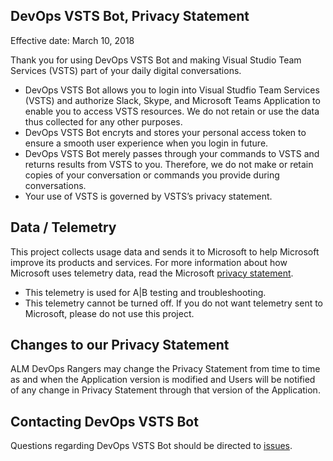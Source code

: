 ## DevOps VSTS Bot, Privacy Statement
Effective date: March 10, 2018

Thank you for using DevOps VSTS Bot and making Visual Studio Team Services (VSTS) part of your daily digital conversations.

- DevOps VSTS Bot allows you to login into Visual Studfio Team Services (VSTS) and authorize Slack, Skype, and Microsoft Teams Application to enable you to access VSTS resources. We do not retain or use the data thus collected for any other purposes.
- DevOps VSTS Bot encryts and stores your personal access token to ensure a smooth user experience when you login in future.
- DevOps VSTS Bot merely passes through your commands to VSTS and returns results from VSTS to you. Therefore, we do not make or retain copies of your conversation or commands you provide during conversations. 
- Your use of VSTS is governed by VSTS’s privacy statement.

## Data / Telemetry
This project collects usage data and sends it to Microsoft to help Microsoft improve its products and services. For more information about how Microsoft uses telemetry data, read the Microsoft [privacy statement](http://go.microsoft.com/fwlink/?LinkId=521839). 
- This telemetry is used for A|B testing and troubleshooting. 
- This telemetry cannot be turned off. If you do not want telemetry sent to Microsoft, please do not use this project.

## Changes to our Privacy Statement
ALM DevOps Rangers may change the Privacy Statement from time to time as and when the Application version is modified and Users will be notified of any change in Privacy Statement through that version of the Application.

## Contacting DevOps VSTS Bot
Questions regarding DevOps VSTS Bot should be directed to [issues](https://github.com/ALM-Rangers/VSTS-Bot/issues). 